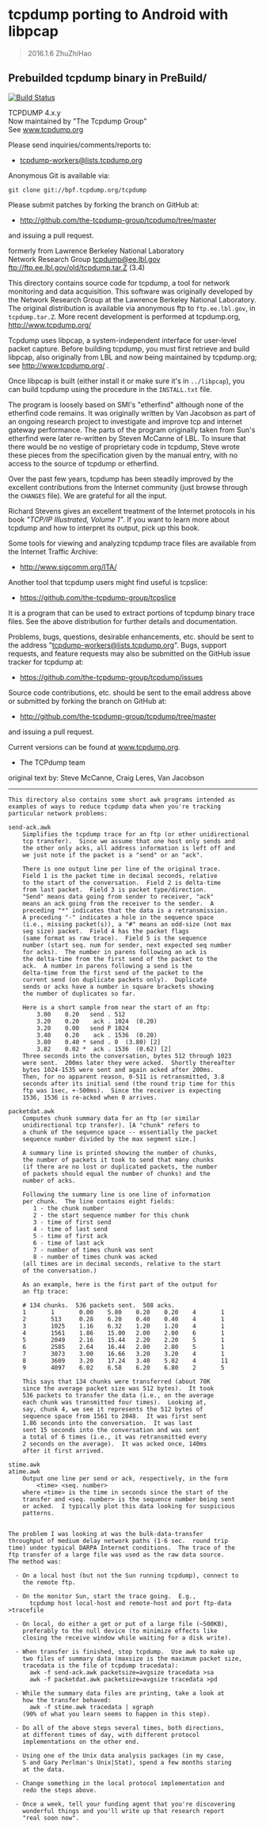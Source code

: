 # tcpdump porting to Android with libpcap

> 2016.1.6 ZhuZhiHao

## Prebuilded tcpdump binary in PreBuild/

[![Build
Status](https://travis-ci.org/the-tcpdump-group/tcpdump.png)](https://travis-ci.org/the-tcpdump-group/tcpdump)

TCPDUMP 4.x.y  
Now maintained by "The Tcpdump Group"  
See 		www.tcpdump.org  

Please send inquiries/comments/reports to:

* tcpdump-workers@lists.tcpdump.org

Anonymous Git is available via:

	git clone git://bpf.tcpdump.org/tcpdump

Please submit patches by forking the branch on GitHub at:

*	http://github.com/the-tcpdump-group/tcpdump/tree/master

and issuing a pull request.

formerly from 	Lawrence Berkeley National Laboratory  
		Network Research Group <tcpdump@ee.lbl.gov>  
		ftp://ftp.ee.lbl.gov/old/tcpdump.tar.Z (3.4)

This directory contains source code for tcpdump, a tool for network
monitoring and data acquisition.  This software was originally
developed by the Network Research Group at the Lawrence Berkeley
National Laboratory.  The original distribution is available via
anonymous ftp to `ftp.ee.lbl.gov`, in `tcpdump.tar.Z`.  More recent
development is performed at tcpdump.org, http://www.tcpdump.org/

Tcpdump uses libpcap, a system-independent interface for user-level
packet capture.  Before building tcpdump, you must first retrieve and
build libpcap, also originally from LBL and now being maintained by
tcpdump.org; see http://www.tcpdump.org/ .

Once libpcap is built (either install it or make sure it's in
`../libpcap`), you can build tcpdump using the procedure in the `INSTALL.txt`
file.

The program is loosely based on SMI's "etherfind" although none of the
etherfind code remains.  It was originally written by Van Jacobson as
part of an ongoing research project to investigate and improve tcp and
internet gateway performance.  The parts of the program originally
taken from Sun's etherfind were later re-written by Steven McCanne of
LBL.  To insure that there would be no vestige of proprietary code in
tcpdump, Steve wrote these pieces from the specification given by the
manual entry, with no access to the source of tcpdump or etherfind.

Over the past few years, tcpdump has been steadily improved by the
excellent contributions from the Internet community (just browse
through the `CHANGES` file).  We are grateful for all the input.

Richard Stevens gives an excellent treatment of the Internet protocols
in his book *"TCP/IP Illustrated, Volume 1"*. If you want to learn more
about tcpdump and how to interpret its output, pick up this book.

Some tools for viewing and analyzing tcpdump trace files are available
from the Internet Traffic Archive:

* http://www.sigcomm.org/ITA/

Another tool that tcpdump users might find useful is tcpslice:

* https://github.com/the-tcpdump-group/tcpslice

It is a program that can be used to extract portions of tcpdump binary
trace files. See the above distribution for further details and
documentation.

Problems, bugs, questions, desirable enhancements, etc. should be sent
to the address "tcpdump-workers@lists.tcpdump.org".  Bugs, support
requests, and feature requests may also be submitted on the GitHub issue
tracker for tcpdump at:

* https://github.com/the-tcpdump-group/tcpdump/issues

Source code contributions, etc. should be sent to the email address
above or submitted by forking the branch on GitHub at:

* http://github.com/the-tcpdump-group/tcpdump/tree/master

and issuing a pull request.

Current versions can be found at www.tcpdump.org.

 - The TCPdump team

original text by: Steve McCanne, Craig Leres, Van Jacobson

-------------------------------------
```
This directory also contains some short awk programs intended as
examples of ways to reduce tcpdump data when you're tracking
particular network problems:

send-ack.awk
	Simplifies the tcpdump trace for an ftp (or other unidirectional
	tcp transfer).  Since we assume that one host only sends and
	the other only acks, all address information is left off and
	we just note if the packet is a "send" or an "ack".

	There is one output line per line of the original trace.
	Field 1 is the packet time in decimal seconds, relative
	to the start of the conversation.  Field 2 is delta-time
	from last packet.  Field 3 is packet type/direction.
	"Send" means data going from sender to receiver, "ack"
	means an ack going from the receiver to the sender.  A
	preceding "*" indicates that the data is a retransmission.
	A preceding "-" indicates a hole in the sequence space
	(i.e., missing packet(s)), a "#" means an odd-size (not max
	seg size) packet.  Field 4 has the packet flags
	(same format as raw trace).  Field 5 is the sequence
	number (start seq. num for sender, next expected seq number
	for acks).  The number in parens following an ack is
	the delta-time from the first send of the packet to the
	ack.  A number in parens following a send is the
	delta-time from the first send of the packet to the
	current send (on duplicate packets only).  Duplicate
	sends or acks have a number in square brackets showing
	the number of duplicates so far.

	Here is a short sample from near the start of an ftp:
		3.00    0.20   send . 512
		3.20    0.20    ack . 1024  (0.20)
		3.20    0.00   send P 1024
		3.40    0.20    ack . 1536  (0.20)
		3.80    0.40 * send . 0  (3.80) [2]
		3.82    0.02 *  ack . 1536  (0.62) [2]
	Three seconds into the conversation, bytes 512 through 1023
	were sent.  200ms later they were acked.  Shortly thereafter
	bytes 1024-1535 were sent and again acked after 200ms.
	Then, for no apparent reason, 0-511 is retransmitted, 3.8
	seconds after its initial send (the round trip time for this
	ftp was 1sec, +-500ms).  Since the receiver is expecting
	1536, 1536 is re-acked when 0 arrives.

packetdat.awk
	Computes chunk summary data for an ftp (or similar
	unidirectional tcp transfer). [A "chunk" refers to
	a chunk of the sequence space -- essentially the packet
	sequence number divided by the max segment size.]

	A summary line is printed showing the number of chunks,
	the number of packets it took to send that many chunks
	(if there are no lost or duplicated packets, the number
	of packets should equal the number of chunks) and the
	number of acks.

	Following the summary line is one line of information
	per chunk.  The line contains eight fields:
	   1 - the chunk number
	   2 - the start sequence number for this chunk
	   3 - time of first send
	   4 - time of last send
	   5 - time of first ack
	   6 - time of last ack
	   7 - number of times chunk was sent
	   8 - number of times chunk was acked
	(all times are in decimal seconds, relative to the start
	of the conversation.)

	As an example, here is the first part of the output for
	an ftp trace:

	# 134 chunks.  536 packets sent.  508 acks.
	1       1       0.00    5.80    0.20    0.20    4       1
	2       513     0.28    6.20    0.40    0.40    4       1
	3       1025    1.16    6.32    1.20    1.20    4       1
	4       1561    1.86    15.00   2.00    2.00    6       1
	5       2049    2.16    15.44   2.20    2.20    5       1
	6       2585    2.64    16.44   2.80    2.80    5       1
	7       3073    3.00    16.66   3.20    3.20    4       1
	8       3609    3.20    17.24   3.40    5.82    4       11
	9       4097    6.02    6.58    6.20    6.80    2       5

	This says that 134 chunks were transferred (about 70K
	since the average packet size was 512 bytes).  It took
	536 packets to transfer the data (i.e., on the average
	each chunk was transmitted four times).  Looking at,
	say, chunk 4, we see it represents the 512 bytes of
	sequence space from 1561 to 2048.  It was first sent
	1.86 seconds into the conversation.  It was last
	sent 15 seconds into the conversation and was sent
	a total of 6 times (i.e., it was retransmitted every
	2 seconds on the average).  It was acked once, 140ms
	after it first arrived.

stime.awk
atime.awk
	Output one line per send or ack, respectively, in the form
		<time> <seq. number>
	where <time> is the time in seconds since the start of the
	transfer and <seq. number> is the sequence number being sent
	or acked.  I typically plot this data looking for suspicious
	patterns.


The problem I was looking at was the bulk-data-transfer
throughput of medium delay network paths (1-6 sec.  round trip
time) under typical DARPA Internet conditions.  The trace of the
ftp transfer of a large file was used as the raw data source.
The method was:

  - On a local host (but not the Sun running tcpdump), connect to
    the remote ftp.

  - On the monitor Sun, start the trace going.  E.g.,
      tcpdump host local-host and remote-host and port ftp-data >tracefile

  - On local, do either a get or put of a large file (~500KB),
    preferably to the null device (to minimize effects like
    closing the receive window while waiting for a disk write).

  - When transfer is finished, stop tcpdump.  Use awk to make up
    two files of summary data (maxsize is the maximum packet size,
    tracedata is the file of tcpdump tracedata):
      awk -f send-ack.awk packetsize=avgsize tracedata >sa
      awk -f packetdat.awk packetsize=avgsize tracedata >pd

  - While the summary data files are printing, take a look at
    how the transfer behaved:
      awk -f stime.awk tracedata | xgraph
    (90% of what you learn seems to happen in this step).

  - Do all of the above steps several times, both directions,
    at different times of day, with different protocol
    implementations on the other end.

  - Using one of the Unix data analysis packages (in my case,
    S and Gary Perlman's Unix|Stat), spend a few months staring
    at the data.

  - Change something in the local protocol implementation and
    redo the steps above.

  - Once a week, tell your funding agent that you're discovering
    wonderful things and you'll write up that research report
    "real soon now".
```
